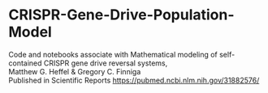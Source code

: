 # CRISPR-Gene-Drive-Population-Model
Code and notebooks associate with Mathematical modeling of self-contained CRISPR gene drive reversal systems, <br> Matthew G. Heffel & Gregory C. Finniga <br>
Published in Scientific Reports https://pubmed.ncbi.nlm.nih.gov/31882576/
